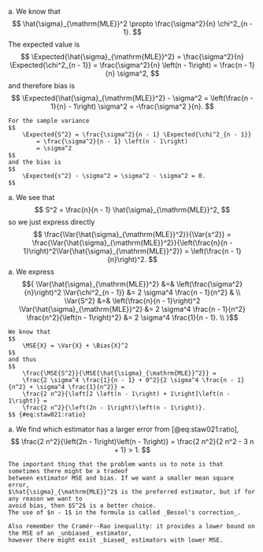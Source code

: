 a.  We know that
    $$
        \hat{\sigma}_{\mathrm{MLE}}^2 \propto \frac{\sigma^2}{n} \chi^2_{n - 1}.
    $$
    The expected value is
    $$
        \Expected{\hat{\sigma}_{\mathrm{MLE}}^2} = \frac{\sigma^2}{n} \Expected{\chi^2_{n - 1}}
            = \frac{\sigma^2}{n} \left(n - 1\right)
            = \frac{n - 1}{n} \sigma^2,
    $$
    and therefore bias is
    $$
        \Expected{\hat{\sigma}_{\mathrm{MLE}}^2} - \sigma^2 = \left(\frac{n - 1}{n} - 1\right) \sigma^2
            = -\frac{\sigma^2 }{n}.
    $$

    For the sample variance
    $$
        \Expected{S^2} = \frac{\sigma^2}{n - 1} \Expected{\chi^2_{n - 1}}
            = \frac{\sigma^2}{n - 1} \left(n - 1\right)
            = \sigma^2
    $$
    and the bias is
    $$
        \Expected{s^2} - \sigma^2 = \sigma^2 - \sigma^2 = 0.
    $$

a.  We see that
    $$
        S^2 = \frac{n}{n - 1} \hat{\sigma}_{\mathrm{MLE}}^2,
    $$
    so we just express directly
    $$
        \frac{\Var{\hat{\sigma}_{\mathrm{MLE}}^2}}{\Var{s^2}} =
        \frac{\Var{\hat{\sigma}_{\mathrm{MLE}}^2}}{\left(\frac{n}{n - 1}\right)^2\Var{\hat{\sigma}_{\mathrm{MLE}}^2}} =
        \left(\frac{n - 1}{n}\right)^2.
    $$
a.  We express
    $${
        \Var{\hat{\sigma}_{\mathrm{MLE}}^2} &=& \left(\frac{\sigma^2}{n}\right)^2 \Var{\chi^2_{n - 1}}
            &= 2 \sigma^4 \frac{n - 1}{n^2} & \\
        \Var{S^2} &=& \left(\frac{n}{n - 1}\right)^2 \Var{\hat{\sigma}_{\mathrm{MLE}}^2}
            &= 2 \sigma^4 \frac{n - 1}{n^2} \frac{n^2}{\left(n - 1\right)^2}
            &= 2 \sigma^4 \frac{1}{n - 1}. \\
    }$$

    We know that
    $$
        \MSE{X} = \Var{X} + \Bias{X}^2
    $$
    and thus
    $$
        \frac{\MSE{S^2}}{\MSE{\hat{\sigma}_{\mathrm{MLE}}^2}} =
        \frac{2 \sigma^4 \frac{1}{n - 1} + 0^2}{2 \sigma^4 \frac{n - 1}{n^2} + \sigma^4 \frac{1}{n^2}} =
        \frac{2 n^2}{\left[2 \left(n - 1\right) + 1\right]\left(n - 1\right)} =
        \frac{2 n^2}{\left(2n - 1\right)\left(n - 1\right)}.
    $$ {#eq:staw021:ratio}
a.  We find which estimator has a larger error from [@eq:staw021:ratio],
    $$
        \frac{2 n^2}{\left(2n - 1\right)\left(n - 1\right)} =
        \frac{2 n^2}{2 n^2 - 3 n + 1} > 1.
    $$

    The important thing that the problem wants us to note is that sometimes there might be a tradeof
    between estimator MSE and bias. If we want a smaller mean square error,
    $\hat{\sigma}_{\mathrm{MLE}}^2$ is the preferred estimator, but if for any reason we want to
    avoid bias, then $S^2$ is a better choice.
    The use of $n - 1$ in the formula is called _Bessel's correction_.

    Also remember the Cramér--Rao inequality: it provides a lower bound on the MSE of an _unbiased_ estimator,
    however there might exist _biased_ estimators with lower MSE.
